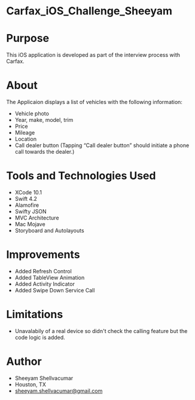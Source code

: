 # Carfax_iOS_Challenge_Sheeyam

# Purpose
This iOS application is developed as part of the interview process with Carfax. 

# About
The Applicaion displays a list of vehicles with the following information:
  - Vehicle photo
  - Year, make, model, trim
  - Price
  - Mileage
  - Location
  - Call dealer button (Tapping “Call dealer button” should initiate a phone call towards the dealer.)
  
# Tools and Technologies Used
  - XCode 10.1
  - Swift 4.2
  - Alamofire
  - Swifty JSON
  - MVC Architecture
  - Mac Mojave
  - Storyboard and Autolayouts
  
# Improvements
  - Added Refresh Control
  - Added TableView Animation
  - Added Activity Indicator
  - Added Swipe Down Service Call
  
# Limitations
  - Unavalabily of a real device so didn't check the calling feature but the code logic is added.

# Author
  - Sheeyam Shellvacumar
  - Houston, TX
  - sheeyam.shellvacumar@gmail.com
